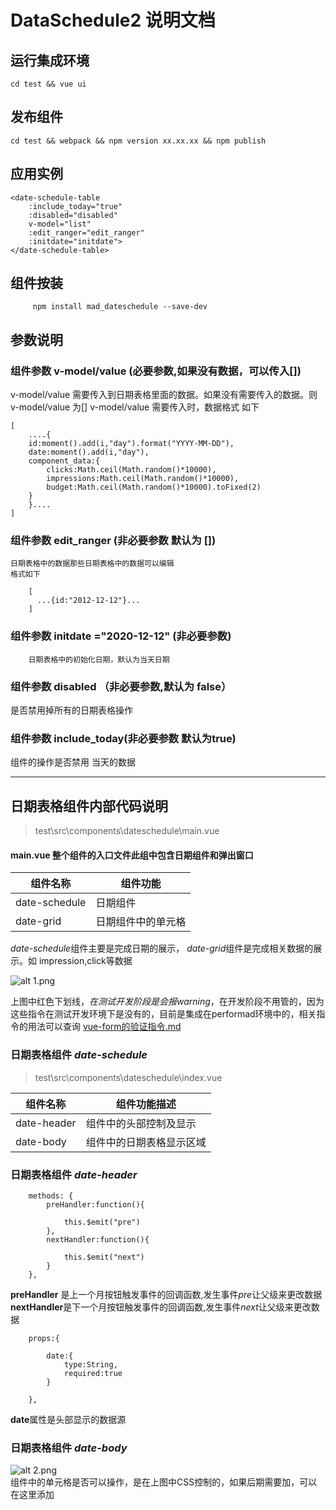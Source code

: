 # DataSchedule2 说明文档
## 运行集成环境
 ``` cd test && vue ui ```
## 发布组件
  ``` cd test && webpack && npm version xx.xx.xx && npm publish ```
## 应用实例 
```
<date-schedule-table 
	:include_today="true"  
	:disabled="disabled" 
	v-model="list" 
	:edit_ranger="edit_ranger" 
	:initdate="initdate"> 
</date-schedule-table>
```
## 组件按装
```
     npm install mad_dateschedule --save-dev
```
## 参数说明
### 组件参数 v-model/value (必要参数,如果没有数据，可以传入[])

v-model/value 需要传入到日期表格里面的数据。如果没有需要传入的数据。则v-model/value 为[]
v-model/value 需要传入时，数据格式 如下

	
	[
	    ....{
		id:moment().add(i,"day").format("YYYY-MM-DD"),
		date:moment().add(i,"day"),
		component_data:{
		    clicks:Math.ceil(Math.random()*10000),
		    impressions:Math.ceil(Math.random()*10000),
		    budget:Math.ceil(Math.random()*10000).toFixed(2)
		}
	    }....
	]
    	

### 组件参数 edit_ranger (非必要参数 默认为 [])
    日期表格中的数据那些日期表格中的数据可以编辑
    格式如下
    
        [
          ...{id:"2012-12-12"}...
        ]
    

### 组件参数 initdate ="2020-12-12" (非必要参数)
        日期表格中的初始化日期，默认为当天日期


### 组件参数 disabled （非必要参数,默认为 false）
是否禁用掉所有的日期表格操作


### 组件参数 include_today(非必要参数 默认为true)
组件的操作是否禁用 当天的数据

 
***

## 日期表格组件内部代码说明 
> test\src\components\dateschedule\main.vue
#### main.vue 整个组件的入口文件此组中包含日期组件和弹出窗口
| 组件名称             | 组件功能                      |
|        -----        |      -----                     |
|  date-schedule      |     日期组件
|  date-grid          |    日期组件中的单元格           |

*date-schedule*组件主要是完成日期的展示，
*date-grid*组件是完成相关数据的展示。如 impression,click等数据

![alt 1.png](https://github.com/zhengqiangzi/readmine/blob/master/img/1.png)
  
  上图中红色下划线，*在测试开发阶段是会报warning*，在开发阶段不用管的，因为这些指令在测试开发环境下是没有的，目前是集成在performad环境中的，相关指令的用法可以查询 [vue-form的验证指令.md](https://github.com/zhengqiangzi/readmine/blob/master/vue-form%E7%9A%84%E9%AA%8C%E8%AF%81%E6%8C%87%E4%BB%A4.md)


### 日期表格组件 *date-schedule*
>test\src\components\dateschedule\index.vue

|          组件名称           |           组件功能描述                            |
|                -----       |           -----                                  |
|       date-header          |  组件中的头部控制及显示                            |
|       date-body            |  组件中的日期表格显示区域                          |


### 日期表格组件 *date-header*  
```
    methods: {
        preHandler:function(){

            this.$emit("pre")
        },
        nextHandler:function(){

            this.$emit("next")
        }
    },
```
**preHandler** 是上一个月按钮触发事件的回调函数,发生事件*pre*让父级来更改数据  
**nextHandler**是下一个月按钮触发事件的回调函数,发生事件*next*让父级来更改数据

```
    props:{

        date:{
            type:String,
            required:true
        }

    },
```
**date**属性是头部显示的数据源





### 日期表格组件 *date-body*  

![alt 2.png](https://github.com/zhengqiangzi/readmine/blob/master/img/2.png)  
组件中的单元格是否可以操作，是在上图中CSS控制的，如果后期需要加，可以在这里添加